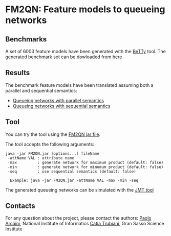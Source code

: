 # FM2QN: Feature models to queueing networks

## Benchmarks
A set of 6003 feature models have been generated with the [BeTTy](http://www.isa.us.es/fama/?BeTTy_Framework) tool. The generated benchmark set can be dowloaded from [here](https://github.com/ERATOMMSD/fm2qn/raw/master/fm2qn.exps/benchmarks.zip)

## Results
The benchmark feature models have been translated assuming both a parallel and sequential semantics:
* [Queueing networks with parallel semantics](https://github.com/ERATOMMSD/fm2qn/raw/master/fm2qn.exps/generatedQNs_parSem.zip)
* [Queueing networks with sequential semantics](https://github.com/ERATOMMSD/fm2qn/raw/master/fm2qn.exps/generatedQNs_seqSem.zip)

## Tool
You can try the tool using the [FM2QN jar file](https://github.com/ERATOMMSD/fm2qn/raw/master/fm2qn/FM2QN.jar).

The tool accepts the following arguments:
```
java -jar FM2QN.jar [options...] fileName
 -attName VAL : attribute name
 -max         : generate network for maximum product (default: false)
 -min         : generate network for minumum product (default: false)
 -seq         : use sequential semantics (default: false)

  Example: java -jar FM2QN.jar -attName VAL -max -min -seq
```

The generated queueing networks can be simulated with the [JMT tool](http://jmt.sourceforge.net/)


## Contacts
For any question about the project, please contact the authors:
[Paolo Arcaini](http://group-mmm.org/~arcaini/), National Institute of Informatics
[Catia Trubiani](http://cs.gssi.infn.it/catia.trubiani/), Gran Sasso Science Institute

